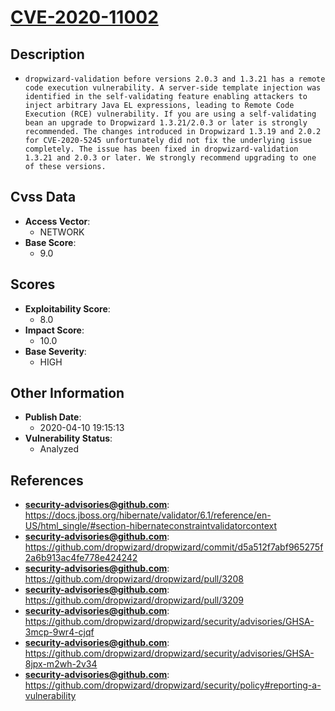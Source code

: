 
# [CVE-2020-11002](https://cve.mitre.org/cgi-bin/cvename.cgi?name=CVE-2020-11002)

## Description

- `dropwizard-validation before versions 2.0.3 and 1.3.21 has a remote code execution vulnerability. A server-side template injection was identified in the self-validating feature enabling attackers to inject arbitrary Java EL expressions, leading to Remote Code Execution (RCE) vulnerability. If you are using a self-validating bean an upgrade to Dropwizard 1.3.21/2.0.3 or later is strongly recommended. The changes introduced in Dropwizard 1.3.19 and 2.0.2 for CVE-2020-5245 unfortunately did not fix the underlying issue completely. The issue has been fixed in dropwizard-validation 1.3.21 and 2.0.3 or later. We strongly recommend upgrading to one of these versions.`

## Cvss Data

- **Access Vector**:
  - NETWORK
- **Base Score**:
  - 9.0

## Scores

- **Exploitability Score**:
  - 8.0
- **Impact Score**:
  - 10.0
- **Base Severity**:
  - HIGH

## Other Information

- **Publish Date**:
  - 2020-04-10 19:15:13
- **Vulnerability Status**:
  - Analyzed

## References

- **security-advisories@github.com**: https://docs.jboss.org/hibernate/validator/6.1/reference/en-US/html_single/#section-hibernateconstraintvalidatorcontext
- **security-advisories@github.com**: https://github.com/dropwizard/dropwizard/commit/d5a512f7abf965275f2a6b913ac4fe778e424242
- **security-advisories@github.com**: https://github.com/dropwizard/dropwizard/pull/3208
- **security-advisories@github.com**: https://github.com/dropwizard/dropwizard/pull/3209
- **security-advisories@github.com**: https://github.com/dropwizard/dropwizard/security/advisories/GHSA-3mcp-9wr4-cjqf
- **security-advisories@github.com**: https://github.com/dropwizard/dropwizard/security/advisories/GHSA-8jpx-m2wh-2v34
- **security-advisories@github.com**: https://github.com/dropwizard/dropwizard/security/policy#reporting-a-vulnerability
